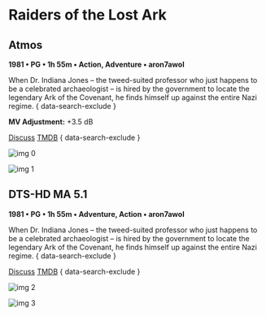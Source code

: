 # Raiders of the Lost Ark

## Atmos

**1981 • PG • 1h 55m • Action, Adventure • aron7awol**

When Dr. Indiana Jones – the tweed-suited professor who just happens to be a celebrated archaeologist – is hired by the government to locate the legendary Ark of the Covenant, he finds himself up against the entire Nazi regime.
{ data-search-exclude }

**MV Adjustment:** +3.5 dB

[Discuss](https://www.avsforum.com/goto/post?id=57014778)  [TMDB](https://www.themoviedb.org/movie/85)
{ data-search-exclude }

![img 0](https://i.imgur.com/KqW0iic.jpg)

![img 1](https://i.imgur.com/QaBtc37.png)

## DTS-HD MA 5.1

**1981 • PG • 1h 55m • Adventure, Action • aron7awol**

When Dr. Indiana Jones – the tweed-suited professor who just happens to be a celebrated archaeologist – is hired by the government to locate the legendary Ark of the Covenant, he finds himself up against the entire Nazi regime.
{ data-search-exclude }

[Discuss](https://www.avsforum.com/goto/post?id=57014778)  [TMDB](https://www.themoviedb.org/movie/85)
{ data-search-exclude }

![img 2](https://i.imgur.com/3ncwmw2.jpg)

![img 3](https://i.imgur.com/OTRA6Eg.jpg)

